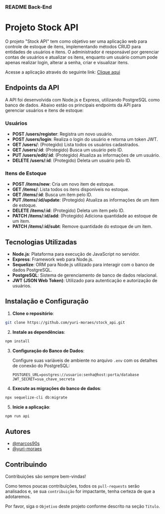 ### README Back-End

# Projeto Stock API

O projeto "Stock API" tem como objetivo ser uma aplicação web para controle de estoque de itens, implementando métodos CRUD para entidades de usuários e itens. O administrador é responsável por gerenciar contas de usuários e atualizar os itens, enquanto um usuário comum pode apenas realizar login, alterar a senha, criar e visualizar itens.

Acesse a aplicação através do seguinte link: [Clique aqui](https://react-stock-jph97vote-yurimoraes-projects.vercel.app/#/)

## Endpoints da API

A API foi desenvolvida com Node.js e Express, utilizando PostgreSQL como banco de dados. Abaixo estão os principais endpoints da API para gerenciar usuários e itens de estoque:

### **Usuários**

- **POST /users/register**: Registra um novo usuário.  
- **POST /users/login**: Realiza o login do usuário e retorna um token JWT.  
- **GET /users/**: (Protegido) Lista todos os usuários cadastrados.  
- **GET /users/:id**: (Protegido) Busca um usuário pelo ID.  
- **PUT /users/edit/:id**: (Protegido) Atualiza as informações de um usuário.  
- **DELETE /users/:id**: (Protegido) Deleta um usuário pelo ID.  

### **Itens de Estoque**

- **POST /items/new**: Cria um novo item de estoque.  
- **GET /items/**: Lista todos os itens disponíveis no estoque.  
- **GET /items/:id**: Busca um item pelo ID.  
- **PUT /items/:id/update**: (Protegido) Atualiza as informações de um item de estoque.  
- **DELETE /items/:id**: (Protegido) Deleta um item pelo ID.  
- **PATCH /items/:id/add**: (Protegido) Adiciona quantidade ao estoque de um item.  
- **PATCH /items/:id/subt**: Remove quantidade do estoque de um item.  

## Tecnologias Utilizadas

- **Node.js**: Plataforma para execução de JavaScript no servidor.
- **Express**: Framework web para Node.js.
- **Sequelize**: ORM para Node.js utilizado para interagir com o banco de dados PostgreSQL.
- **PostgreSQL**: Sistema de gerenciamento de banco de dados relacional.
- **JWT (JSON Web Token)**: Utilizado para autenticação e autorização de usuários.

## Instalação e Configuração

1. **Clone o repositório**:

```bash
git clone https://github.com/yuri-moraes/stock_api.git
```

2. **Instale as dependências**:

```bash
npm install
```

3. **Configuração do Banco de Dados**:

   Configure suas variáveis de ambiente no arquivo `.env` com os detalhes de conexão do PostgreSQL:

   ```env
   POSTGRES_URL=postgres://usuario:senha@host:porta/database
   JWT_SECRET=sua_chave_secreta
   ```

4. **Execute as migrações do banco de dados**:

```bash
npx sequelize-cli db:migrate
```

5. **Inicie a aplicação**:

```bash
npm run api
```

## Autores

- [@marcos90s](https://github.com/marcos90s/stock_api)
- [@yuri-moraes](https://www.github.com/yuri-moraes)

## Contribuindo

Contribuições são sempre bem-vindas!

Como temos poucas contribuições, todos os `pull-requests` serão analisados e, se sua `contribuição` for impactante, tenha certeza de que a adotaremos.

Por favor, siga o `Objetivo` deste projeto conforme descrito na seção `Título`.
